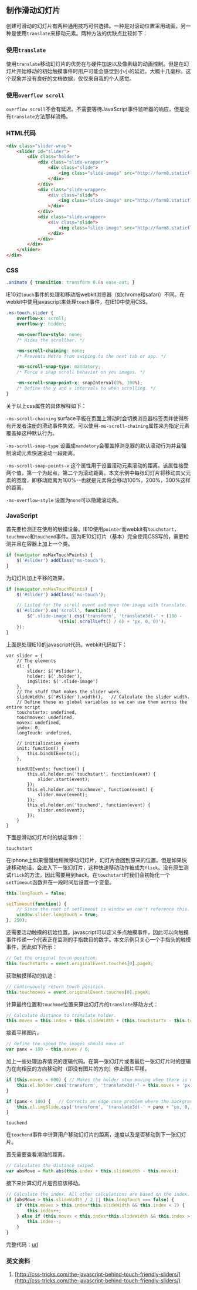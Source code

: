 制作滑动幻灯片
---
创建可滑动的幻灯片有两种通用技巧可供选择。一种是对滚动位置采用动画，另一种是使用`translate`来移动元素。两种方法的优缺点比较如下：

### 使用`translate`

使用`translate`移动幻灯片的优势在与硬件加速以及像素级的动画控制。但是在幻灯片开始移动的初始触摸事件时用户可能会感觉到小小的延迟，大概十几毫秒。这个现象并没有良好的文档依据，仅仅来自我的个人感觉。

### 使用`overflow scroll`

`overflow scroll`不会有延迟。不需要等待JavaScript事件监听器的响应，但是没有`translate`方法那样流畅。

### HTML代码

```html
<div class="slider-wrap">
    <slider id="slider">
        <div class="holder">
            <div class="slide-wrapper">
                <div class="slide">
                    <img class="slide-image" src="http://farm8.staticflickr.com/7374/87316667174"/>
                </div>
            </div>
            <div class="slide-wrapper>
                <div class="slide">
                    <img class="slide-image" src="http://farm8.staticflickr.com/7384/87306541264"/>
                </div>
            </div>
            <div class="slide-wrapper>
                <div class="slide">
                    <img class="slide-image" src="http://farm8.staticflickr.com/7382/87320446382"/>
                </div>
            </div>
        </div>
    </slider>
</div>
```

### CSS

```css
.animate { transition: transform 0.8s ease-out; }
```

IE10对`touch`事件的处理和移动版webkit浏览器（如chrome和safari）不同。在webkit中使用javascript来处理`touch`事件，在IE10中使用CSS。

```css
.ms-touch.slider {
    overflow-x: scroll;
    overflow-y: hidden;

    -ms-overflow-style: none;
    /* Hides the scrollbar. */

    -ms-scroll-chaining: none;
    /* Prevents Metro from swiping to the next tab or app. */

    -ms-scroll-snap-type: mandatory;
    /* Force a snap scroll behavior on you images. */

    -ms-scroll-snap-point-x: snapInterval(0%, 100%);
    /* Define the y and x intervals to when scrolling. */
}
```

关于以上css属性的具体解释如下：

`-ms-scroll-chaining`
surface平板在页面上滑动时会切换浏览器标签页并使得所有开发者注册的滑动事件失效。可以使用`-ms-scroll-chaining`属性来为指定元素覆盖掉这种默认行为。

`-ms-scroll-snap-type`
设置成`mandatory`会覆盖掉浏览器的默认滚动行为并且强制滚动元素快速滚动一段距离。

`-ms-scroll-snap-points-x`
这个属性用于设置滚动元素滚动的距离。该属性接受两个值，第一个为起点，第二个为滚动距离。本文示例中每张幻灯片将移动其父元素的宽度，即移动距离为100%--也就是元素将会移动100%，200%，300%这样的距离。

`-ms-overflow-style`
设置为`none`可以隐藏滚动条。

### JavaScript

首先要检测正在使用的触摸设备。IE10使用`pointer`而webkit有`touchstart`，
`touchmove`和`touchend`事件。因为IE10幻灯片（基本）完全使用CSS写的，需要检测并且在容器上加上一个类。

```javascript
if (navigator msMaxTouchPoints) {
    $('#slider') addClass('ms-touch');
}
```

为幻灯片加上平移的效果。

```javascript
if (navigator.msMaxTouchPoints) {
    $('#slider') addClass('ms-touch');

    // Listed for the scroll event and move the image with translate.
    $('#slider').on('scroll', function() {
        $('.slide-image').css('transform', 'translate3d(-' + (100 -
                    %(this).scrollLeft() / 6) + 'px, 0, 0)');
    });
}
```

上面是处理IE10的javascript代码。webkit代码如下：

```
var slider = {
    // The elements
    el: {
        slider: $('#slider'),
        holder: $('.holder'),
        imgSlide: $('.slide-image')
    },
    // The stuff that makes the slider work.
    slideWidth: $('#slider').width(),   // Calculate the slider width.
    // Define these as global variables so we can use them across the entire script
    touchstartx: undefined,
    touchmovex: undefined,
    movex: undefined,
    index: 0,
    longTouch: undefined,

    // initialization events
    init: function() {
        this.bindUIEvents();
    },

    bindUIEvents: function() {
        this.el.holder.on('touchstart', function(event) {
            slider.start(event);
        });
        this.el.holder.on('touchmove', function(event) {
            slider.move(event);
        });
        this.el.holder.on('touchend', function(event) {
            slider.end(event);
        });
    }
}
```

下面是滑动幻灯片时的绑定事件：

`touchstart`

在iphone上如果慢慢地稍微移动幻灯片，幻灯片会回到原来的位置。但是如果快速移动地话，会进入下一张幻灯片，这种快速移动动作被成为`flick`。没有原生测试`flick`的方法，因此需要用到hack。在`touchstart`时我们会初始化一个`setTimeout`函数并在一段时间后设置一个变量。

```javascript
this.longTouch = false;

setTimeout(function() {
    // Since the root of setTimeout is window we can't reference this. That's why this variable says window.slider in front of it.
    window.slider.longTouch = true;
}, 250);
```

还需要活动触摸的初始位置。javascript可以定义多点触摸事件，因此可以向触摸事件传递一个代表正在监测的手指数目的数字。本文示例只关心一个手指头的触摸事件，因此如下所示：

```javascript
// Get the original touch position.
this.touchstartx = event.originalEvent.touches[0].pageX;
```

获取触摸移动的轨迹：

```javascript
// Continuously return touch position.
this.touchmovex = event.originalEvent.touches[0].pageX;
```

计算最终位置和`touchmoe`位置来算出幻灯片的`translate`移动方式：

```javascript
// Calculate distance to translate holder.
this.movex = this.index + this.slideWidth + (this.touchstartx - this.touchmovex);
```

接着平移图片。

```javascript
// define the speed the images should move at
var panx = 100 - this.movex / 6;
```

加上一些处理边界情况的逻辑代码。在第一张幻灯片或者最后一张幻灯片时的逻辑为在向相反的方向移动时（即没有图片的方向）停止图片平移。

```javascript
if (this.movex < 600) { // Makes the holder stop moving when there is no more content.
    this.el.holder.css('transform', 'translate3d(-' + this.movex + 'px, 0, 0');
}

if (panx < 100) {   // Corrects an edge-case problem where the background image moves without container moving.
    this.el.imgSlide.css('transform', 'translate3d(-' + panx + 'px, 0, 0)');
}
```

`touchend`

在`touchend`事件中计算用户移动幻灯片的距离，速度以及是否移动到下一张幻灯片。

首先需要查看滑动的距离。

```javascript
// Calculates the distance swiped.
var absMove = Math.abs(this.index + this.slideWidth - this.movex);
```

接下来计算幻灯片是否应该移动。

```javascript
// Calculate the index. All other calculations are based on the index.
if (absMove > this.slideWidth / 2 || this.longTouch === false) {
    if (this.movex > this.index*this.slideWidth && this.index < 2) {
        this.index++;
    } else if (this.movex < this.index*this.slideWidth && this.index > 0) {
        this.index--;
    }
}
```
完整代码：[url](http://codepen.io/foleyatwork/pen/ylwoz)

### 英文资料
1.  [http://css-tricks.com/the-javascript-behind-touch-friendly-sliders/](http://css-tricks.com/the-javascript-behind-touch-friendly-sliders/)
